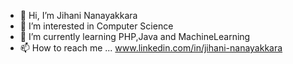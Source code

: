 - 👋 Hi, I’m Jihani Nanayakkara
- 👀 I’m interested in Computer Science
- 🌱 I’m currently learning PHP,Java and MachineLearning
- 📫 How to reach me ... www.linkedin.com/in/jihani-nanayakkara

<!---
Jihani-31/Jihani-31 is a ✨ special ✨ repository because its `README.md` (this file) appears on your GitHub profile.
You can click the Preview link to take a look at your changes.
--->
